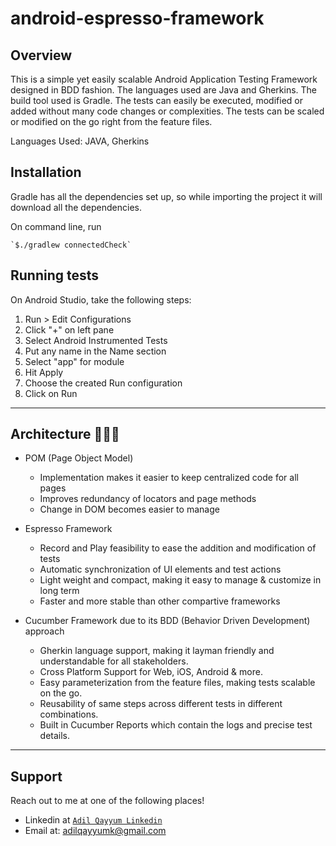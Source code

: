 # android-espresso-framework

## Overview

This is a simple yet easily scalable Android Application Testing Framework designed in BDD fashion. The languages used are Java and Gherkins. The build tool used is Gradle. The tests can easily be executed, modified or added without many code changes or complexities. The tests can be scaled or modified on the go right from the feature files.

Languages Used: JAVA, Gherkins



## Installation

Gradle has all the dependencies set up, so while importing the project it will download all the dependencies.

On command line, run

```console
`$./gradlew connectedCheck`
```

## Running tests

On Android Studio, take the following steps:

1. Run > Edit Configurations
2. Click "+" on left pane
3. Select Android Instrumented Tests
4. Put any name in the Name section 
5. Select "app" for module
6. Hit Apply
7. Choose the created Run configuration 
8. Click on Run

---

## Architecture 🔨🔨🔨

- POM (Page Object Model)
    - Implementation makes it easier to keep centralized code for all pages
    - Improves redundancy of locators and page methods
    - Change in DOM becomes easier to manage

- Espresso Framework
	- Record and Play feasibility to ease the addition and modification of tests
	- Automatic synchronization of UI elements and test actions
	- Light weight and compact, making it easy to manage & customize in long term
	- Faster and more stable than other compartive frameworks

- Cucumber Framework due to its BDD (Behavior Driven Development) approach
	- Gherkin language support, making it layman friendly and understandable for all stakeholders.
	- Cross Platform Support for Web, iOS, Android & more.
	- Easy parameterization from the feature files, making tests scalable on the go.
	- Reusability of same steps across different tests in different combinations.
	- Built in Cucumber Reports which contain the logs and precise test details.

---

## Support

Reach out to me at one of the following places!

- Linkedin at <a href="https://www.linkedin.com/in/madilqayyum/" target="_blank">`Adil Qayyum Linkedin`</a>
- Email at: adilqayyumk@gmail.com
